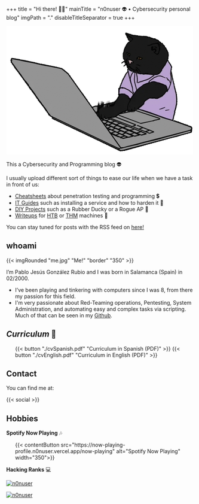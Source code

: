 +++
title = "Hi there! 👨‍💻"
mainTitle = "n0nuser 👽 • Cybersecurity personal blog"
imgPath = "."
disableTitleSeparator = true
+++


<!-- ![Spongebob Happy](https://media.tenor.com/images/6d2f936160eb65153b72f0bcd74dca82/tenor.gif) -->

![Cat programming](programmingCat.gif)

This a Cybersecurity and Programming blog 👽️

I usually upload different sort of things to ease our life when we have a task in front of us:

* [Cheatsheets](tags/cheatsheet/) about penetration testing and programming 💲
* [IT Guides](tags/guide) such as installing a service and how to harden it 📄
* [DIY Projects](tags/projects) such as a Rubber Ducky or a Rogue AP 🔨
* [Writeups](writeups) for [HTB](writeups/htb) or [THM](writeups/thm) machines 👹

You can stay tuned for posts with the RSS feed on [here!](index.xml)

## whoami

{{< imgRounded "me.jpg" "Me!" "border" "350" >}}

I’m Pablo Jesús González Rubio and I was born in Salamanca (Spain) in 02/2000.

* I’ve been playing and tinkering with computers since I was 8, from there my passion for this field.
* I'm very passionate about Red-Teaming operations, Pentesting, System Administration, and automating easy and complex tasks via scripting. Much of that can be seen in my [Github](https://github.com/n0nuser/).

## **_Curriculum_** 📂

<div class="list">
    <ul class="posts">
        {{< button "./cvSpanish.pdf" "Curriculum in Spanish (PDF)" >}}
        {{< button "./cvEnglish.pdf" "Curriculum in English (PDF)" >}}
    </ul>
</div>

## Contact

You can find me at:

{{< social >}}

## Hobbies

**Spotify Now Playing** 🎶

<div class="list">
    <ul class="posts">
        {{< contentButton src="https://now-playing-profile.n0nuser.vercel.app/now-playing" alt="Spotify Now Playing" width="350">}}
    </ul>
</div>

**Hacking Ranks** 💻

[![n0nuser](https://www.hackthebox.eu/badge/image/72782)](https://app.hackthebox.eu/profile/72782)

[![n0nuser](https://tryhackme-badges.s3.amazonaws.com/nonuser.png)](https://tryhackme.com/p/nonuser)
